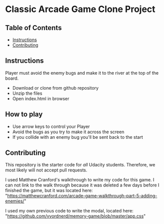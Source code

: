 # Classic Arcade Game Clone Project

## Table of Contents

- [Instructions](#instructions)
- [Contributing](#contributing)

## Instructions

Player must avoid the enemy bugs and make it to the river at the top of the board.

* Download or clone from github repository
* Unzip the files
* Open index.html in browser

## How to play
* Use arrow keys to control your Player
* Avoid the bugs as you try to make it across the screen
* If you collide with an enemy bug you'll be sent back to the start

## Contributing

This repository is the starter code for _all_ Udacity students. Therefore, we most likely will not accept pull requests.

I used Matthew Cranford's walkthrough to write my code for this game. I can not link to the walk through because it was deleted a few days before I finished the game, but it was located here: "https://matthewcranford.com/arcade-game-walkthrough-part-5-adding-enemies/"

I used my own previous code to write the modal, located here: "https://github.com/vvordnerd/memory-game/blob/master/app.css"
